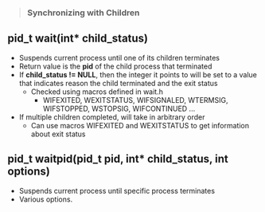 > ### Synchronizing with Children
## $\text{pid\_t wait(int* child\_status)}$
- Suspends current process until one of its children terminates
- Return value is the **pid** of the child process that terminated
- If **child_status != NULL**, then the integer it points to will be set to a value that indicates reason the child terminated and the exit status
	- Checked using macros defined in $\text{wait.h}$
		- WIFEXITED, WEXITSTATUS, WIFSIGNALED, WTERMSIG, WIFSTOPPED, WSTOPSIG, WIFCONTINUED ... 
- If multiple children completed, will take in arbitrary order
	- Can use macros WIFEXITED and WEXITSTATUS to get information about exit status
## $\text{pid\_t waitpid(pid\_t pid, int* child\_status, int options)}$
- Suspends current process until specific process terminates
- Various options. 